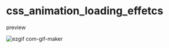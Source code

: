 # css_animation_loading_effetcs

<p>preview</p>

![ezgif com-gif-maker](https://user-images.githubusercontent.com/77256585/146681619-2c43d209-7fc9-4bda-9f17-731a0252be3a.gif)
